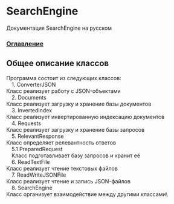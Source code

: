 # SearchEngine
Документация SearchEngine на русском

### [Оглавление](../index.md)

## Общее описание классов
Программа состоит из следующих классов:\
&emsp;1. ConverterJSON\
Класс реализует работу с JSON-объектами\
&emsp;2. Documents\
Класс реализует загрузку и хранение базы документов\
&emsp;3. InvertedIndex\
Класс реализует инвертированную индексацию документов\
&emsp;4. Requests\
Класс реализует загрузку и хранение базы запросов\
&emsp;5. RelevantResponse\
Класс определяет релевантность ответов\
&emsp;5.1 PreparedRequest\
&emsp;Класс подготавливает базу запросов и хранит её\
&emsp;6. ReadTextFile\
Класс реализует чтение текстовых файлов\
&emsp;7. ReadWriteJSONFile\
Класс реализует чтение и запись JSON-файлов\
&emsp;8. SearchEngine\
Класс организует взаимодействие между другими классами\

